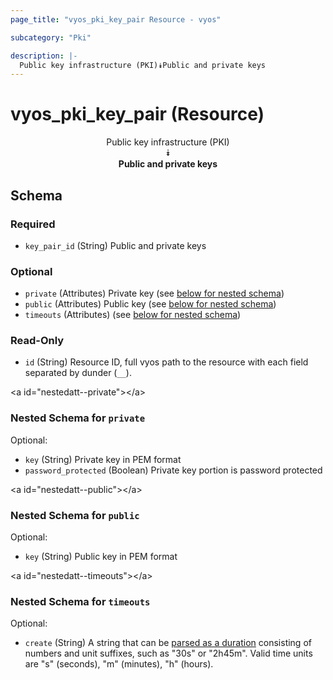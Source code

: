 ```yaml
---
page_title: "vyos_pki_key_pair Resource - vyos"

subcategory: "Pki"

description: |- 
  Public key infrastructure (PKI)⯯Public and private keys
---
```


# vyos_pki_key_pair (Resource)
<center>

Public key infrastructure (PKI)  
⯯  
**Public and private keys**


</center>

## Schema

### Required

- `key_pair_id` (String) Public and private keys

### Optional

- `private` (Attributes) Private key (see [below for nested schema](#nestedatt--private))
- `public` (Attributes) Public key (see [below for nested schema](#nestedatt--public))
- `timeouts` (Attributes) (see [below for nested schema](#nestedatt--timeouts))

### Read-Only

- `id` (String) Resource ID, full vyos path to the resource with each field separated by dunder (`__`).

&lt;a id=&#34;nestedatt--private&#34;&gt;&lt;/a&gt;
### Nested Schema for `private`

Optional:

- `key` (String) Private key in PEM format
- `password_protected` (Boolean) Private key portion is password protected


&lt;a id=&#34;nestedatt--public&#34;&gt;&lt;/a&gt;
### Nested Schema for `public`

Optional:

- `key` (String) Public key in PEM format


&lt;a id=&#34;nestedatt--timeouts&#34;&gt;&lt;/a&gt;
### Nested Schema for `timeouts`

Optional:

- `create` (String) A string that can be [parsed as a duration](https://pkg.go.dev/time#ParseDuration) consisting of numbers and unit suffixes, such as &#34;30s&#34; or &#34;2h45m&#34;. Valid time units are &#34;s&#34; (seconds), &#34;m&#34; (minutes), &#34;h&#34; (hours).  
